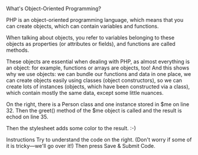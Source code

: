 What's Object-Oriented Programming?

PHP is an object-oriented programming language, which means that you can create objects, which can contain variables and functions.

When talking about objects, you refer to variables belonging to these objects as properties (or attributes or fields), and functions are called methods.

These objects are essential when dealing with PHP, as almost everything is an object: for example, functions or arrays are objects, too!
And this shows why we use objects: we can bundle our functions and data in one place, we can create objects easily using classes (object constructors), so we can create lots of instances (objects, which have been constructed via a class), which contain mostly the same data, except some little nuances.

On the right, there is a Person class and one instance stored in $me on line 32. Then the greet() method of the $me object is called and the result is echod on line 35.

Then the stylesheet adds some color to the result. :-)

Instructions
Try to understand the code on the right. (Don't worry if some of it is tricky—we'll go over it!) Then press Save & Submit Code.